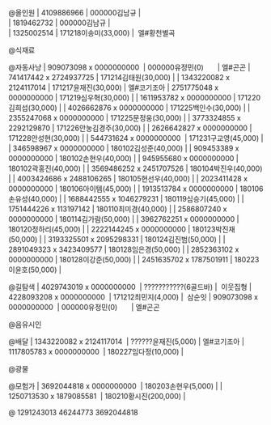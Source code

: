 @올인원
|  4109886966  |  000000김남규          |  
|  1819462732  |  000000김남규          |  
|  1325002514  |  171218이송미(33,000)  |  엘#황천별곡

@식재료

@자동사냥
|  909073098  x 0000000000  |  000000유정민(0)       |  엘#곤곤
|  741417442  x 2724937725  |  171214김태원(30,000)  |
|  1343220082 x 2124117014  |  171217윤재진(30,000)  |  엘#코기조아
|  2751775048 x 0000000000  |  171219심우혁(30,000)  |
|  1611953782 x 0000000000  |  171220김희섭(30,000)  |
|  4026662876 x 0000000000  |  171225백인수(30,000)  |
|  2355247068 x 0000000000  |  171225문정웅(30,000)  |
|  3773324855 x 2292129870  |  171226안눙김경주(30,000)  |
|  2626642827 x 0000000000  |  171228안성현(30,000)  |
|  544731624  x 0000000000  |  171231구교영(45,000)  |
|  346598967  x 0000000000  |  180102김성준(40,000)  |
|  909453389  x 0000000000  |  180102손현우(40,000)  |
|  945955680  x 0000000000  |  180102곽홍진(40,000)  |
|  3569486252 x 2451707526  |  180104박진우(40,000)  |
|  4003424686 x 2488106265  |  180105현선우(40,000)  |
|  2023411428 x 0000000000  |  180106아이템(45,000)  |
|  1913513784 x 0000000000  |  180106손유성(40,000)  |
|  1688442555 x 1046279231  |  180119심승기(45,000)  |
|  1751444226 x 113197142   |  180110최미경(40,000)  |
|  2586807240 x 0000000000  |  180114김가람(50,000)  |
|  3962762251 x 0000000000  |  180120정하리(45,000)  |
|  2222144245 x 0000000000  |  180123박진재(50,000)  |
|  3193325501 x 2095298331  |  180124김진범(50,000)  |
|  2891049323 x 3423409577  |  180128임은경(50,000)  |
|  2852363102 x 0000000000  |  180128이강준(50,000)  |
|  2451635702 x 1787501911  |  180223이윤호(50,000)  |

@길탐색
|  4029743019 x 0000000000  |  ???????????(6골드바)  |  이웃집형
|  4228093208 x 0000000000  |  171212최민지(4,000)   |  삼순잇
|  909073098  x 0000000000  |  000000유정민(0)       |  엘#곤곤

@음유시인

@배달
|  1343220082 x 2124117014  |  ??????윤재진(5,000)   |  엘#코기조아
|  1117805783 x 0000000000  |  180227임다정(10,000)  |

@광물

@모험가
|  3692044818 x 0000000000  |  180203손현우(5,000)    |
|  1250713530 x 1879085581  |  180210황시진(200,000)  |

@
1291243013
46244773
3692044818
